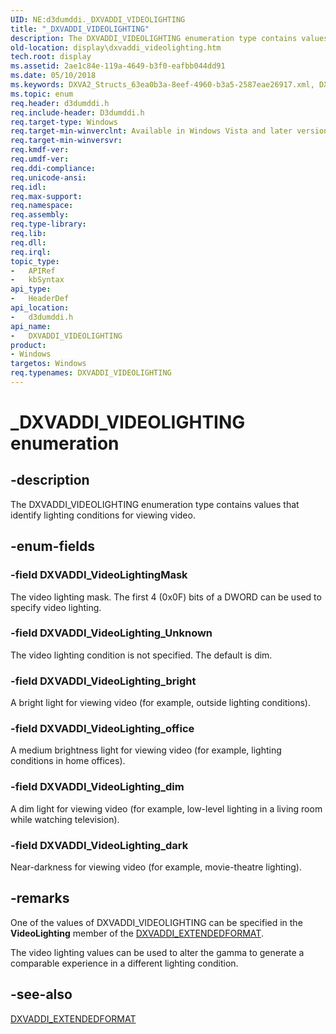 ```yaml
---
UID: NE:d3dumddi._DXVADDI_VIDEOLIGHTING
title: "_DXVADDI_VIDEOLIGHTING"
description: The DXVADDI_VIDEOLIGHTING enumeration type contains values that identify lighting conditions for viewing video.
old-location: display\dxvaddi_videolighting.htm
tech.root: display
ms.assetid: 2ae1c84e-119a-4649-b3f0-eafbb044dd91
ms.date: 05/10/2018
ms.keywords: DXVA2_Structs_63ea0b3a-8eef-4960-b3a5-2587eae26917.xml, DXVADDI_VIDEOLIGHTING, DXVADDI_VIDEOLIGHTING enumeration [Display Devices], DXVADDI_VideoLightingMask, DXVADDI_VideoLighting_Unknown, DXVADDI_VideoLighting_bright, DXVADDI_VideoLighting_dark, DXVADDI_VideoLighting_dim, DXVADDI_VideoLighting_office, _DXVADDI_VIDEOLIGHTING, d3dumddi/DXVADDI_VIDEOLIGHTING, d3dumddi/DXVADDI_VideoLightingMask, d3dumddi/DXVADDI_VideoLighting_Unknown, d3dumddi/DXVADDI_VideoLighting_bright, d3dumddi/DXVADDI_VideoLighting_dark, d3dumddi/DXVADDI_VideoLighting_dim, d3dumddi/DXVADDI_VideoLighting_office, display.dxvaddi_videolighting
ms.topic: enum
req.header: d3dumddi.h
req.include-header: D3dumddi.h
req.target-type: Windows
req.target-min-winverclnt: Available in Windows Vista and later versions of the Windows operating systems.
req.target-min-winversvr: 
req.kmdf-ver: 
req.umdf-ver: 
req.ddi-compliance: 
req.unicode-ansi: 
req.idl: 
req.max-support: 
req.namespace: 
req.assembly: 
req.type-library: 
req.lib: 
req.dll: 
req.irql: 
topic_type:
-	APIRef
-	kbSyntax
api_type:
-	HeaderDef
api_location:
-	d3dumddi.h
api_name:
-	DXVADDI_VIDEOLIGHTING
product:
- Windows
targetos: Windows
req.typenames: DXVADDI_VIDEOLIGHTING
---
```


# _DXVADDI_VIDEOLIGHTING enumeration


## -description


The DXVADDI_VIDEOLIGHTING enumeration type contains values that identify lighting conditions for viewing video.


## -enum-fields




### -field DXVADDI_VideoLightingMask

The video lighting mask. The first 4 (0x0F) bits of a DWORD can be used to specify video lighting.


### -field DXVADDI_VideoLighting_Unknown

The video lighting condition is not specified. The default is dim.


### -field DXVADDI_VideoLighting_bright

A bright light for viewing video (for example, outside lighting conditions).


### -field DXVADDI_VideoLighting_office

A medium brightness light for viewing video (for example, lighting conditions in home offices).


### -field DXVADDI_VideoLighting_dim

A dim light for viewing video (for example, low-level lighting in a living room while watching television). 


### -field DXVADDI_VideoLighting_dark

Near-darkness for viewing video (for example, movie-theatre lighting).


## -remarks



One of the values of DXVADDI_VIDEOLIGHTING can be specified in the <b>VideoLighting</b> member of the <a href="https://msdn.microsoft.com/library/windows/hardware/ff562904">DXVADDI_EXTENDEDFORMAT</a>.

The video lighting values can be used to alter the gamma to generate a comparable experience in a different lighting condition. 




## -see-also




<a href="https://msdn.microsoft.com/library/windows/hardware/ff562904">DXVADDI_EXTENDEDFORMAT</a>
 

 


